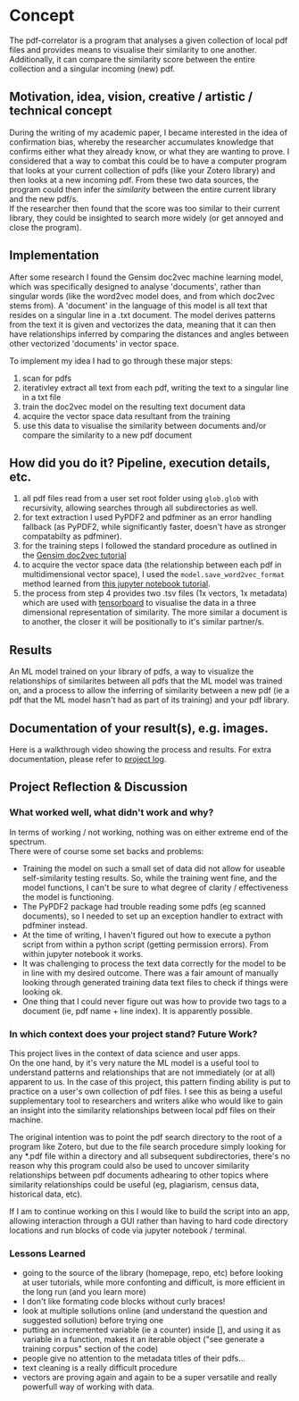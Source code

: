 # Concept
The pdf-correlator is a program that analyses a given collection of local pdf files and provides means to visualise their similarity to one another. Additionally, it can compare the similarity score between the entire collection and a singular incoming (new) pdf. 

## Motivation, idea, vision, creative / artistic / technical concept
During the writing of my academic paper, I became interested in the idea of confirmation bias, whereby the researcher accumulates knowledge that confirms either what they already know, or what they are wanting to prove. I considered that a way to combat this could be to have a computer program that looks at your current collection of pdfs (like your Zotero library) and then looks at a new incoming pdf. From these two data sources, the program could then infer the *similarity* between the entire current library and the new pdf/s.   
If the researcher then found that the score was too similar to their current library, they could be insighted to search more widely (or get annoyed and close the program).

## Implementation
After some research I found the Gensim doc2vec machine learning model, which was specifically designed to analyse 'documents', rather than singular words (like the word2vec model does, and from which doc2vec stems from). A 'document' in the language of this model is all text that resides on a singular line in a .txt document. The model derives patterns from the text it is given and vectorizes the data, meaning that it can then have relationships inferred by comparing the distances and angles between other vectorized 'documents' in vector space.

To implement my idea I had to go through these major steps:
1. scan for pdfs
2. iterativley extract all text from each pdf, writing the text to a singular line in a txt file
3. train the doc2vec model on the resulting text document data
4. acquire the vector space data resultant from the training
5. use this data to visualise the similarity between documents and/or compare the similarity to a new pdf document

## How did you do it? Pipeline, execution details, etc.
1. all pdf files read from a user set root folder using `glob.glob` with recursivity, allowing searches through all subdirectories as well. 
2. for text extraction I used PyPDF2 and pdfminer as an error handling fallback (as PyPDF2, while significantly faster, doesn't have as stronger compatabilty as pdfminer).
3. for the training steps I followed the standard procedure as outlined in the [Gensim doc2vec tutorial](https://radimrehurek.com/gensim/auto_examples/tutorials/run_doc2vec_lee.html)
4. to acquire the vector space data (the relationship between each pdf in multidimensional vector space), I used the `model.save_word2vec_format` method learned from [this jupyter notebook tutorial](https://nbviewer.org/github/RaRe-Technologies/gensim/blob/8f7c9ff4c546f84d42c220dcf28543500747c171/docs/notebooks/Tensorboard_visualizations.ipynb#Training-the-Doc2Vec-Model).
5. the process from step 4 provides two .tsv files (1x vectors, 1x metadata) which are used with [tensorboard](https://projector.tensorflow.org/) to visualise the data in a three dimensional representation of similarity. The more similar a document is to another, the closer it will be positionally to it's similar partner/s. 

## Results
An ML model trained on your library of pdfs, a way to visualize the relationships of similarites between all pdfs that the ML model was trained on, and a process to allow the inferring of similarity between a new pdf (ie a pdf that the ML model hasn't had as part of its training) and your pdf library.

## Documentation of your result(s), e.g. images.
Here is a walkthrough video showing the process and results. 
For extra documentation, please refer to [project log](./pdf-correlator-project-log.md).

## Project Reflection & Discussion

### What worked well, what didn't work and why? 
In terms of working / not working, nothing was on either extreme end of the spectrum.  
There were of course some set backs and problems:  
- Training the model on such a small set of data did not allow for useable self-similarity testing results. So, while the training went fine, and the model functions, I can't be sure to what degree of clarity / effectiveness the model is functioning. 
- The PyPDF2 package had trouble reading some pdfs (eg scanned documents), so I needed to set up an exception handler to extract with pdfminer instead.
- At the time of writing, I haven't figured out how to execute a python script from within a python script (getting permission errors). From within jupyter notebook it works.
- It was challenging to process the text data correctly for the model to be in line with my desired outcome. There was a fair amount of manually looking through generated training data text files to check if things were looking ok.
- One thing that I could never figure out was how to provide two tags to a document (ie, pdf name + line index). It is apparently possible.

### In which context does your project stand? Future Work?
This project lives in the context of data science and user apps.  
On the one hand, by it's very nature the ML model is a useful tool to understand patterns and relationships that are not immediately (or at all) apparent to us. In the case of this project, this pattern finding ability is put to practice on a user's own collection of pdf files. I see this as being a useful supplementary tool to researchers and writers alike who would like to gain an insight into the similarity relationships between local pdf files on their machine. 

The original intention was to point the pdf search directory to the root of a program like Zotero, but due to the file search procedure simply looking for any \*.pdf file within a directory and all subsequent subdirectories, there's no reason why this program could also be used to uncover similarity relationships between pdf documents adhearing to other topics where similarity relationships could be useful (eg, plagiarism, census data, historical data, etc).

If I am to continue working on this I would like to build the script into an app, allowing interaction through a GUI rather than having to hard code directory locations and run blocks of code via jupyter notebook / terminal. 


### Lessons Learned
- going to the source of the library (homepage, repo, etc) before looking at user tutorials, while more confonting and difficult, is more efficient in the long run (and you learn more)
- I don't like formating code blocks without curly braces! 
- look at multiple sollutions online (and understand the question and suggested sollution) before trying one
- putting an incremented variable (ie a counter) inside [], and using it as variable in a function, makes it an iterable object ("see generate a training corpus" section of the code)
- people give no attention to the metadata titles of their pdfs...
- text cleaning is a really difficult procedure
- vectors are proving again and again to be a super versatile and really powerfull way of working with data.


